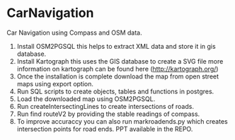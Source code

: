 # CarNavigation
Car Navigation using Compass and OSM data.
1. Install OSM2PGSQL this helps to extract XML data and store it in gis database.
2. Install Kartograph this uses the GIS database to create a SVG file more information on kartograph can be found here         (http://kartograph.org/)
3. Once the installation is complete download the map from open street maps using export option.
4. Run SQL scripts to create objects, tables and functions in postgres.
5. Load the downloaded map using OSM2PGSQL.
6. Run createIntersectingLines to create intersections of roads.
7. Run find routeV2 by providing the stable readings of compass.
8. To improve accuraccy you can also run markroadends.py which creates intersection points for road ends.
PPT available in the REPO.
